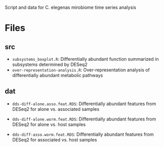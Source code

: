 Script and data for C. elegenas mirobiome time series analysis

# Files
## src
- `subsystems_boxplot.R`: Differentially abundant function summarized in subsystems determined by DESeq2
- `over-representation-analysis.R`: Over-representation analysis of differentially abundant metabolic pathways 

## dat
- `dds-diff-alone.asso.feat.RDS`: Differentially abundant features from DESeq2 for alone vs. associated samples
- `dds-diff-alone.worm.feat.RDS`: Differentially abundant features from DESeq2 for alone vs. host samples

- `dds-diff-asso.worm.feat.RDS`:  Differentially abundant features from DESeq2 for associated vs. host samples

